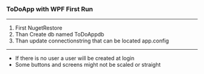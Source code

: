 ### ToDoApp with WPF First Run
---
1. First NugetRestore
2. Than Create db named ToDoAppdb 
3. Than update connectionstring that can be located app.config
---
* If there is no user a user will be created at login
* Some buttons and screens might not be scaled or straight
